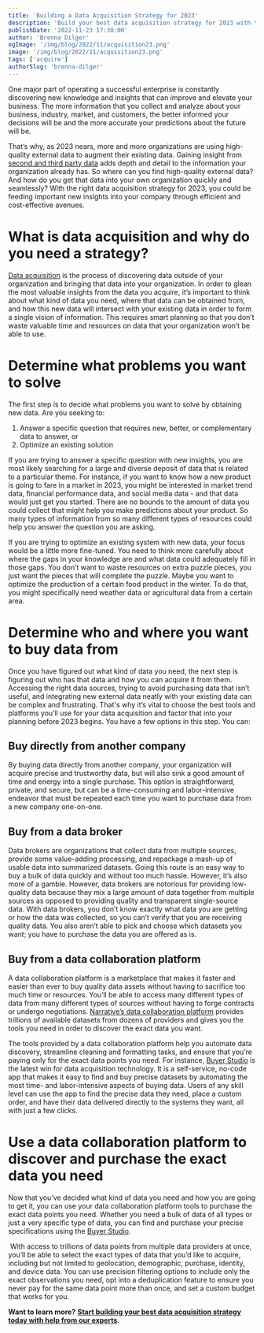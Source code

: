 ```yaml
---
title: 'Building a Data Acquisition Strategy for 2023'
description: 'Build your best data acquisition strategy for 2023 with this quick and helpful guide.'
publishDate: '2022-11-23 17:38:00'
author: 'Brenna Dilger'
ogImage: '/img/blog/2022/11/acquisition23.png'
image: '/img/blog/2022/11/acquisition23.png'
tags: ['acquire']
authorSlug: 'brenna-dilger'
---
```

One major part of operating a successful enterprise is constantly discovering new knowledge and insights that can improve and elevate your business. The more information that you collect and analyze about your business, industry, market, and customers, the better informed your decisions will be and the more accurate your predictions about the future will be.

That’s why, as 2023 nears, more and more organizations are using high-quality external data to augment their existing data. Gaining insight from [second and third party data](https://blog.narrative.io/first-party-second-party-third-party-data) adds depth and detail to the information your organization already has. So where can you find high-quality external data? And how do you get that data into your own organization quickly and seamlessly? With the right data acquisition strategy for 2023, you could be feeding important new insights into your company through efficient and cost-effective avenues.

**What is data acquisition and why do you need a strategy?**
============================================================

[Data acquisition](https://www.narrative.io/acquire) is the process of discovering data outside of your organization and bringing that data into your organization. In order to glean the most valuable insights from the data you acquire, it’s important to think about what kind of data you need, where that data can be obtained from, and how this new data will intersect with your existing data in order to form a single vision of information. This requires smart planning so that you don’t waste valuable time and resources on data that your organization won’t be able to use.

**Determine what problems you want to solve** 
==============================================

The first step is to decide what problems you want to solve by obtaining new data. Are you seeking to:

1.  Answer a specific question that requires new, better, or complementary data to answer, or
2.  Optimize an existing solution 

If you are trying to answer a specific question with new insights, you are most likely searching for a large and diverse deposit of data that is related to a particular theme. For instance, if you want to know how a new product is going to fare in a market in 2023, you might be interested in market trend data, financial performance data, and social media data - and that data would just get you started. There are no bounds to the amount of data you could collect that might help you make predictions about your product. So many types of information from so many different types of resources could help you answer the question you are asking. 

If you are trying to optimize an existing system with new data, your focus would be a little more fine-tuned. You need to think more carefully about where the gaps in your knowledge are and what data could adequately fill in those gaps. You don’t want to waste resources on extra puzzle pieces, you just want the pieces that will complete the puzzle. Maybe you want to optimize the production of a certain food product in the winter. To do that, you might specifically need weather data or agricultural data from a certain area. 

**Determine who and where you want to buy data from**
=====================================================

Once you have figured out what kind of data you need, the next step is figuring out who has that data and how you can acquire it from them. Accessing the right data sources, trying to avoid purchasing data that isn’t useful, and integrating new external data neatly with your existing data can be complex and frustrating. That's why it’s vital to choose the best tools and platforms you’ll use for your data acquisition and factor that into your planning before 2023 begins. You have a few options in this step. You can: 

**Buy directly from another company**
-------------------------------------

By buying data directly from another company, your organization will acquire precise and trustworthy data, but will also sink a good amount of time and energy into a single purchase. This option is straightforward, private, and secure, but can be a time-consuming and labor-intensive endeavor that must be repeated each time you want to purchase data from a new company one-on-one.

**Buy from a data broker**
--------------------------

Data brokers are organizations that collect data from multiple sources, provide some value-adding processing, and repackage a mash-up of usable data into summarized datasets. Going this route is an easy way to buy a bulk of data quickly and without too much hassle. However, it’s also more of a gamble. However, data brokers are notorious for providing low-quality data because they mix a large amount of data together from multiple sources as opposed to providing quality and transparent single-source data. With data brokers, you don’t know exactly what data you are getting or how the data was collected, so you can’t verify that you are receiving quality data. You also aren’t able to pick and choose which datasets you want; you have to purchase the data you are offered as is. 

**Buy from a data collaboration platform**
------------------------------------------

A data collaboration platform is a marketplace that makes it faster and easier than ever to buy quality data assets without having to sacrifice too much time or resources. You’ll be able to access many different types of data from many different types of sources without having to forge contracts or undergo negotiations. [Narrative’s data collaboration platform](https://www.narrative.io/distribute) provides trillions of available datasets from dozens of providers and gives you the tools you need in order to discover the exact data you want.

The tools provided by a data collaboration platform help you automate data discovery, streamline cleaning and formatting tasks, and ensure that you’re paying only for the exact data points you need. For instance, [Buyer Studio](https://blog.narrative.io/buyer-studio) is the latest win for data acquisition technology. It is a self-service, no-code app that makes it easy to find and buy precise datasets by automating the most time- and labor-intensive aspects of buying data. Users of any skill level can use the app to find the precise data they need, place a custom order, and have their data delivered directly to the systems they want, all with just a few clicks.

**Use a data collaboration platform to discover and purchase the exact data you need**
======================================================================================

Now that you’ve decided what kind of data you need and how you are going to get it, you can use your data collaboration platform tools to purchase the exact data points you need. Whether you need a bulk of data of all types or just a very specific type of data, you can find and purchase your precise specifications using the [Buyer Studio](https://www.narrative.io/buyer-studio).

 With access to trillions of data points from multiple data providers at once, you’ll be able to select the exact types of data that you’d like to acquire, including but not limited to geolocation, demographic, purchase, identity, and device data. You can use precision filtering options to include only the exact observations you need, opt into a deduplication feature to ensure you never pay for the same data point more than once, and set a custom budget that works for you.

**Want to learn more?** [**Start building your best data acquisition strategy today with help from our experts**](https://www.narrative.io/demo)**.**
